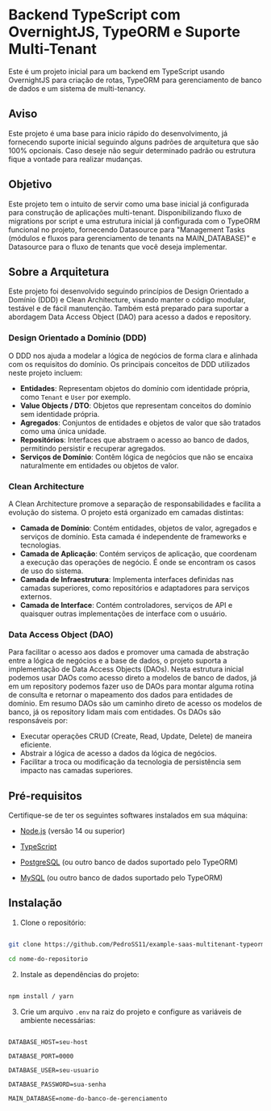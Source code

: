 # Backend TypeScript com OvernightJS, TypeORM e Suporte Multi-Tenant

Este é um projeto inicial para um backend em TypeScript usando OvernightJS para criação de rotas, TypeORM para gerenciamento de banco de dados e um sistema de multi-tenancy.

## Aviso

Este projeto é uma base para inicio rápido do desenvolvimento, já fornecendo suporte inicial seguindo alguns padrões de arquitetura que são 100% opcionais. Caso deseje não seguir determinado padrão ou estrutura fique a vontade para realizar mudanças.

## Objetivo

Este projeto tem o intuito de servir como uma base inicial já configurada para construção de aplicações multi-tenant. Disponibilizando fluxo de migrations por script e uma estrutura inicial já configurada com o TypeORM funcional no projeto, fornecendo Datasource para "Management Tasks (módulos e fluxos para gerenciamento de tenants na MAIN_DATABASE)" e Datasource para o fluxo de tenants que você deseja implementar.

## Sobre a Arquitetura

Este projeto foi desenvolvido seguindo princípios de Design Orientado a Domínio (DDD) e Clean Architecture, visando manter o código modular, testável e de fácil manutenção. Também está preparado para suportar a abordagem Data Access Object (DAO) para acesso a dados e repository. 

### Design Orientado a Domínio (DDD)

O DDD nos ajuda a modelar a lógica de negócios de forma clara e alinhada com os requisitos do domínio. Os principais conceitos de DDD utilizados neste projeto incluem:

- **Entidades**: Representam objetos do domínio com identidade própria, como `Tenant` e `User` por exemplo.
- **Value Objects / DTO**: Objetos que representam conceitos do domínio sem identidade própria.
- **Agregados**: Conjuntos de entidades e objetos de valor que são tratados como uma única unidade.
- **Repositórios**: Interfaces que abstraem o acesso ao banco de dados, permitindo persistir e recuperar agregados.
- **Serviços de Domínio**: Contêm lógica de negócios que não se encaixa naturalmente em entidades ou objetos de valor.

### Clean Architecture

A Clean Architecture promove a separação de responsabilidades e facilita a evolução do sistema. O projeto está organizado em camadas distintas:

- **Camada de Domínio**: Contém entidades, objetos de valor, agregados e serviços de domínio. Esta camada é independente de frameworks e tecnologias.
- **Camada de Aplicação**: Contém serviços de aplicação, que coordenam a execução das operações de negócio. É onde se encontram os casos de uso do sistema.
- **Camada de Infraestrutura**: Implementa interfaces definidas nas camadas superiores, como repositórios e adaptadores para serviços externos.
- **Camada de Interface**: Contém controladores, serviços de API e quaisquer outras implementações de interface com o usuário.

### Data Access Object (DAO)

Para facilitar o acesso aos dados e promover uma camada de abstração entre a lógica de negócios e a base de dados, o projeto suporta a implementação de Data Access Objects (DAOs). Nesta estrutura inicial podemos usar DAOs como acesso direto a modelos de banco de dados, já em um repository podemos fazer uso de DAOs para montar alguma rotina de consulta e retornar o mapeamento dos dados para entidades de domínio. Em resumo DAOs são um caminho direto de acesso os modelos de banco, já os repository lidam mais com entidades. Os DAOs são responsáveis por:

- Executar operações CRUD (Create, Read, Update, Delete) de maneira eficiente.
- Abstrair a lógica de acesso a dados da lógica de negócios.
- Facilitar a troca ou modificação da tecnologia de persistência sem impacto nas camadas superiores.

## Pré-requisitos

Certifique-se de ter os seguintes softwares instalados em sua máquina:

- [Node.js](https://nodejs.org/en/) (versão 14 ou superior)

- [TypeScript](https://www.typescriptlang.org/)

- [PostgreSQL](https://www.postgresql.org/) (ou outro banco de dados suportado pelo TypeORM)

- [MySQL](https://www.mysql.com/) (ou outro banco de dados suportado pelo TypeORM)

## Instalação

1. Clone o repositório:

```sh

git clone https://github.com/PedroSS11/example-saas-multitenant-typeorm

cd nome-do-repositorio

```

2. Instale as dependências do projeto:

```sh

npm install / yarn

```

3. Crie um arquivo `.env` na raiz do projeto e configure as variáveis de ambiente necessárias:

```env

DATABASE_HOST=seu-host

DATABASE_PORT=0000

DATABASE_USER=seu-usuario

DATABASE_PASSWORD=sua-senha

MAIN_DATABASE=nome-do-banco-de-gerenciamento

```

<!-- ## Estrutura do Projeto

```plaintext
database/

    ├── typeorm/

        ├── migrations/

src/

	├── http/

		└── rest/

            └── controller

	├── infra/

		└── typeorm/

			└── datasource

		└── monitoring/

	├── persistence/

		└── entities

		└── repository

	├── utils/

    ├── index.ts

    ├── server.ts

``` -->

